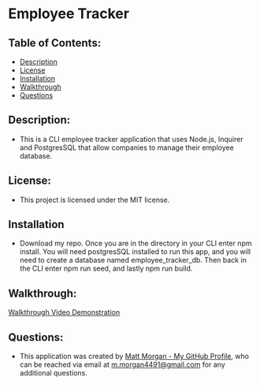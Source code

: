 # Employee Tracker

## Table of Contents:
- [Description](#description)
- [License](#license)
- [Installation](#installation)
- [Walkthrough](#walkthrough)
- [Questions](#questions)


## Description:
- This is a CLI employee tracker application that uses Node.js, Inquirer and PostgresSQL that allow companies to manage their employee database.

  
## License:
- This project is licensed under the MIT license.


## Installation
- Download my repo. Once you are in the directory in your CLI enter npm install. You will need postgresSQL installed to run this app, and you will need to create a database named employee_tracker_db. Then back in the CLI enter npm run seed, and lastly npm run build. 


## Walkthrough:
[Walkthrough Video Demonstration](https://drive.google.com/file/d/1X_u5cSqwv-jw_e9bnNcIUJJpp234XHtU/view?usp=sharing)


## Questions:
- This application was created by [Matt Morgan - My GitHub Profile](https://github.com/morgan4491), who can be reached via email at m.morgan4491@gmail.com for any additional questions.
